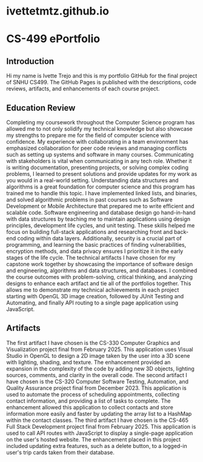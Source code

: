 # ivettetmtz.github.io

# **CS-499 ePortfolio**

## **Introduction**
   Hi my name is Ivette Trejo and this is my portfolio GitHub for the final project of SNHU CS499.
   The GitHub Pages is published with the descriptions, code reviews, artifacts, and enhancements of each course project.


## **Education Review**
   Completing my coursework throughout the Computer Science program has allowed me to not only solidify my technical knowledge but also showcase my strengths to prepare me for the field of computer science with confidence. My experience with collaborating in a team environment has emphasized collaboration for peer code reviews and managing conflicts such as setting up systems and software in many courses. Communicating with stakeholders is vital when communicating in any tech role. Whether it is writing documentation, presenting projects, or solving complex coding problems, I learned to present solutions and provide updates for my work as you would in a real-world setting. Understanding data structures and algorithms is a great foundation for computer science and this program has trained me to handle this topic. I have implemented linked lists, and binaries, and solved algorithmic problems in past courses such as Software Development or Mobile Architecture that prepared me to write efficient and scalable code. Software engineering and database design go hand-in-hand with data structures by teaching me to maintain applications using design principles, development life cycles, and unit testing. These skills helped me focus on building full-stack applications and researching front and back-end coding within data layers. Additionally, security is a crucial part of programming, and learning the basic practices of finding vulnerabilities,  encryption methods, and data privacy ensures I prioritize it in the early stages of the life cycle. 
  The technical artifacts I have chosen for my capstone work together by showcasing the importance of software design and engineering, algorithms and data structures, and databases. I combined the course outcomes with problem-solving, critical thinking, and analyzing designs to enhance each artifact and tie all of the portfolios together. This allows me to demonstrate my technical achievements in each project starting with OpenGL 3D image creation, followed by JUnit Testing and Automating, and finally API routing to a single page application using JavaScript.


## **Artifacts**
   The first artifact I have chosen is the CS-330 Computer Graphics and Visualization project final from February 2025. This application uses Visual Studio in OpenGL to design a 2D image taken by the user into a 3D scene with lighting, shading, and texture. The enhancement provided an expansion in the complexity of the code by adding new 3D objects, lighting sources, comments, and clarity in the overall code. 
  The second artifact I have chosen is the CS-320 Computer Software Testing, Automation, and Quality Assurance project final from December 2023. This application is used to automate the process of scheduling appointments, collecting contact information, and providing a list of tasks to complete. The enhancement allowed this application to collect contacts and store information more easily and faster by updating the array list to a HashMap within the contact classes. 
  The third artifact I have chosen is the CS-465 Full Stack Development project final from February 2025. This application is used to call API routes with JavaScript to display a single-page application on the user's hosted website. The enhancement placed in this project included updating extra features, such as a delete button, to a logged-in user's trip cards taken from their database. 
